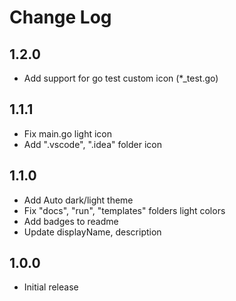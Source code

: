 # Change Log

## 1.2.0

- Add support for go test custom icon (*_test.go)

## 1.1.1

- Fix main.go light icon
- Add ".vscode", ".idea" folder icon

## 1.1.0

- Add Auto dark/light theme
- Fix "docs", "run", "templates" folders light colors
- Add badges to readme
- Update displayName, description

## 1.0.0

- Initial release
